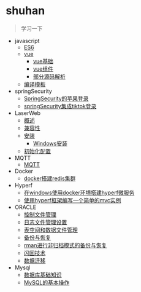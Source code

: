 # shuhan

> 学习一下
* javascript
  * [ES6](javascript/es6/es6.md)
  * [vue](javascript/vue/vue源码学习.md)
    * [vue基础](javascript/vue/vue基础.md)
    * [vue组件](javascript/vue/vue组件.md) 
    * [部分源码解析](javascript/vue/部分源码解析.md)
  * [编译模板](javascript/vue/编译模板.md)
* springSecurity
  * [SpringSecurity的苹果登录](springSecurity/SpringSecurity的苹果登录.md)
  * [springSecurity集成tiktok登录](springSecurity/springSecurity集成tiktok登录.md)
* LaserWeb
  * [概述](Laser-Web/概述.md)
  * [兼容性](Laser-Web/兼容性.md)
  * [安装](Laser-Web/安装.md)
    * [Windows安装](Laser-Web/Windows安装.md)
  * [初始化配置](Laser-Web/初始化配置.md)
* MQTT
  * [MQTT](MQTT/mqtt.md)
* Docker
  * [docker搭建redis集群](redis/docker搭建redis集群.md)
* Hyperf
  * [在windows使用docker环境搭建hyperf微服务](hyperf/在windows使用docker环境搭建hyperf微服务.md)
  * [使用hyperf框架编写一个简单的mvc实例](hyperf/使用hyperf框架编写一个简单的mvc实例.md)
* ORACLE
  * [控制文件管理](oracle/控制文件管理.md)
  * [日志文件管理设置](oracle/日志文件管理设置.md)
  * [表空间和数据文件管理](oracle/表空间和数据文件管理.md)
  * [备份与恢复](oracle/备份与恢复.md)
  * [rman进行非归档模式的备份与恢复](oracle/rman进行非归档模式的备份与恢复.md)
  * [闪回技术](oracle/闪回技术.md)
  * [数据迁移](oracle/数据迁移.md)
* Mysql
  * [数据库基础知识](mysql/数据库基础知识.md)
  * [MySQL的基本操作](mysql/MySQL的基本操作.md)